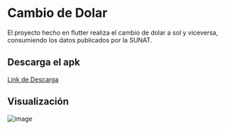 # Cambio de Dolar

El proyecto hecho en flutter realiza el cambio de dolar a sol y viceversa, consumiendo los datos publicados por la SUNAT.

## Descarga el apk
[Link de Descarga](https://raw.githubusercontent.com/CalebVicto/conversor-dolar/main/apk/conversor-dolarv2.apk)

## Visualización
![image](https://github.com/CalebVicto/conversor-dolar/assets/71160411/dd838b04-6ab6-45e2-b2fb-062bc7e3562d)




